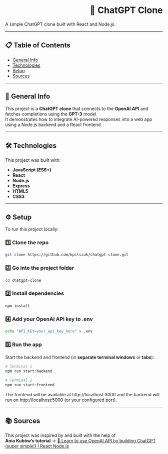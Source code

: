 <h1 align="right">💬 ChatGPT Clone</h1>

A simple ChatGPT clone built with React and Node.js.

---

## 📋 Table of Contents
- [General Info](#general-info)
- [Technologies](#technologies)
- [Setup](#setup)
- [Sources](#sources)

---

## 🧠 General Info
This project is a **ChatGPT clone** that connects to the **OpenAI API** and fetches completions using the **GPT-3** model.  
It demonstrates how to integrate AI-powered responses into a web app using a Node.js backend and a React frontend.

---

## 🛠️ Technologies
This project was built with:
- **JavaScript (ES6+)**
- **React**
- **Node.js**
- **Express**
- **HTML5**
- **CSS3**

---

## ⚙️ Setup
To run this project locally:

### 1️⃣ Clone the repo
```bash
git clone https://github.com/kpilszak/chatgpt-clone.git
```

### 2️⃣ Go into the project folder
```bash
cd chatgpt-clone
```

### 3️⃣ Install dependencies
```bash
npm install
```

### 4️⃣ Add your OpenAI API key to .env
```bash
echo "API_KEY=your_api_key_here" > .env
```

### 5️⃣ Run the app
Start the backend and frontend (in **separate terminal windows** or **tabs**):
```bash
# Terminal 1
npm run start:backend
```
```bash
# Terminal 2
npm run start:frontend
```

The frontend will be available at http://localhost:3000 and the backend will run on http://localhost:5000
 (or your configured port).

---

## 📚 Sources
This project was inspired by and built with the help of  
**Ania Kubów’s tutorial** → [🛑 Learn to use OpenAI API by building ChatGPT (super simple!) | React Node.js](https://www.youtube.com/watch?v=JJ9fkYX7q4A)
